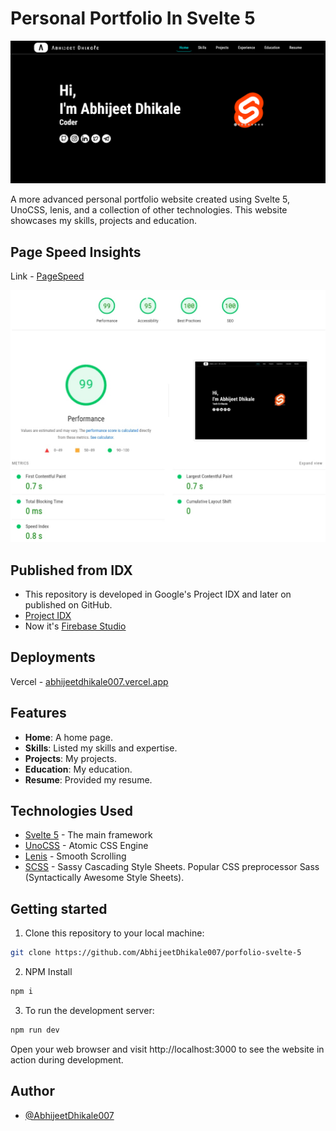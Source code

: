 # Personal Portfolio In Svelte 5

![Portfolio Screenshot](/public/Screenshot.png)

A more advanced personal portfolio website created using Svelte 5, UnoCSS, lenis, and a collection of other technologies. This website showcases my skills, projects and education.

## Page Speed Insights

Link - [PageSpeed](https://pagespeed.web.dev/analysis/https-abhijeetdhikale007-vercel-app/s6o0l7s56m?form_factor=desktop)

![Page Insights Screenshot](/public/Page-Insights-Report.jpg)

## Published from IDX

- This repository is developed in Google's Project IDX and later on published on GitHub.
- [Project IDX](https://idx.dev)
- Now it's [Firebase Studio](https://studio.firebase.google.com)

## Deployments
Vercel - [abhijeetdhikale007.vercel.app](https://abhijeetdhikale007.vercel.app)

## Features

-   **Home**: A home page.
-   **Skills**: Listed my skills and expertise.
-   **Projects**: My projects.
-   **Education**: My education.
-   **Resume**: Provided my resume.

## Technologies Used

-   [Svelte 5](https://svelte.dev) - The main framework
-   [UnoCSS](https://unocss.dev/) - Atomic CSS Engine
-   [Lenis](https://lenis.darkroom.engineering) - Smooth Scrolling
-   [SCSS](https://sass-lang.com) - Sassy Cascading Style Sheets. Popular CSS preprocessor Sass (Syntactically Awesome Style Sheets).

## Getting started

1. Clone this repository to your local machine:

```bash
git clone https://github.com/AbhijeetDhikale007/porfolio-svelte-5
```

2. NPM Install

```bash
npm i
```

3. To run the development server:

```bash
npm run dev
```

Open your web browser and visit http://localhost:3000 to see the website in action during development.

## Author

-   [@AbhijeetDhikale007](https://github.com/AbhijeetDhikale007)
